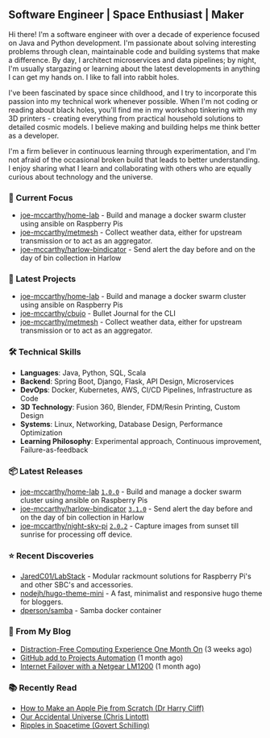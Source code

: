 ## Software Engineer | Space Enthusiast | Maker

Hi there! I'm a software engineer with over a decade of experience focused on Java and Python development. I'm passionate about solving interesting problems through clean, maintainable code and building systems that make a difference. By day, I architect microservices and data pipelines; by night, I'm usually stargazing or learning about the latest developments in anything I can get my hands on. I like to fall into rabbit holes.

I've been fascinated by space since childhood, and I try to incorporate this passion into my technical work whenever possible. When I'm not coding or reading about black holes, you'll find me in my workshop tinkering with my 3D printers - creating everything from practical household solutions to detailed cosmic models. I believe making and building helps me think better as a developer.

I'm a firm believer in continuous learning through experimentation, and I'm not afraid of the occasional broken build that leads to better understanding. I enjoy sharing what I learn and collaborating with others who are equally curious about technology and the universe.

### 🔭 Current Focus

- [joe-mccarthy/home-lab](https://github.com/joe-mccarthy/home-lab) - Build and manage a docker swarm cluster using ansible on Raspberry Pis
- [joe-mccarthy/metmesh](https://github.com/joe-mccarthy/metmesh) - Collect weather data, either for upstream transmission or to act as an aggregator.
- [joe-mccarthy/harlow-bindicator](https://github.com/joe-mccarthy/harlow-bindicator) - Send alert the day before and on the day of bin collection in Harlow

### 🚀 Latest Projects

- [joe-mccarthy/home-lab](https://github.com/joe-mccarthy/home-lab) - Build and manage a docker swarm cluster using ansible on Raspberry Pis
- [joe-mccarthy/cbujo](https://github.com/joe-mccarthy/cbujo) - Bullet Journal for the CLI
- [joe-mccarthy/metmesh](https://github.com/joe-mccarthy/metmesh) - Collect weather data, either for upstream transmission or to act as an aggregator.

### 🛠️ Technical Skills
- **Languages**: Java, Python, SQL, Scala
- **Backend**: Spring Boot, Django, Flask, API Design, Microservices
- **DevOps**: Docker, Kubernetes, AWS, CI/CD Pipelines, Infrastructure as Code
- **3D Technology**: Fusion 360, Blender, FDM/Resin Printing, Custom Design
- **Systems**: Linux, Networking, Database Design, Performance Optimization
- **Learning Philosophy**: Experimental approach, Continuous improvement, Failure-as-feedback

### 📦 Latest Releases

- [joe-mccarthy/home-lab](https://github.com/joe-mccarthy/home-lab) [`1.0.0`](https://github.com/joe-mccarthy/home-lab/releases/tag/1.0.0) - Build and manage a docker swarm cluster using ansible on Raspberry Pis
- [joe-mccarthy/harlow-bindicator](https://github.com/joe-mccarthy/harlow-bindicator) [`3.1.0`](https://github.com/joe-mccarthy/harlow-bindicator/releases/tag/3.1.0) - Send alert the day before and on the day of bin collection in Harlow
- [joe-mccarthy/night-sky-pi](https://github.com/joe-mccarthy/night-sky-pi) [`2.0.2`](https://github.com/joe-mccarthy/night-sky-pi/releases/tag/2.0.2) - Capture images from sunset till sunrise for processing off device.

### ⭐ Recent Discoveries

- [JaredC01/LabStack](https://github.com/JaredC01/LabStack) - Modular rackmount solutions for Raspberry Pi&#39;s and other SBC&#39;s and accessories.
- [nodejh/hugo-theme-mini](https://github.com/nodejh/hugo-theme-mini) - A fast, minimalist and responsive hugo theme for bloggers.
- [dperson/samba](https://github.com/dperson/samba) - Samba docker container

### 📝 From My Blog

- [Distraction-Free Computing Experience One Month On](https://blog.spudlab.xyz/distrcation-free-computing-experience-one-month-on/) (3 weeks ago)
- [GitHub add to Projects Automation](https://blog.spudlab.xyz/github-add-to-projects-automation/) (1 month ago)
- [Internet Failover with a Netgear LM1200](https://blog.spudlab.xyz/internet-failover-netgear-lm1200/) (1 month ago)

### 📚 Recently Read
- [How to Make an Apple Pie from Scratch (Dr Harry Cliff)](https://amzn.eu/d/0qUkcpK)
- [Our Accidental Universe (Chris Lintott)](https://amzn.eu/d/hyMlwzR)
- [Ripples in Spacetime (Govert Schilling)](https://amzn.eu/d/5G1Qz08)
